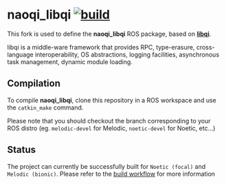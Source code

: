 # naoqi_libqi [![build](https://github.com/ros-naoqi/libqi/actions/workflows/build.yml/badge.svg?branch=ros)](https://github.com/ros-naoqi/libqi/actions/workflows/build.yml)

This fork is used to define the __naoqi_libqi__ ROS package, based on [__libqi__](https://github.com/aldebaran/libqi).

libqi is a middle-ware framework that provides RPC, type-erasure,
cross-language interoperability, OS abstractions, logging facilities,
asynchronous task management, dynamic module loading.

## Compilation
To compile __naoqi_libqi__, clone this repository in a ROS workspace and use the `catkin_make` command.

Please note that you should checkout the branch corresponding to your ROS distro (eg. `melodic-devel` for Melodic, `noetic-devel` for Noetic, etc...)

## Status 

The project can currently be successfully built for `Noetic (focal)` and `Melodic (bionic)`. Please refer to the [build workflow](https://github.com/ros-naoqi/libqi/actions/workflows/build.yml) for more information

<!-- [melodic-stretch]: https://github.com/ros-naoqi/libqi/actions/workflows/build.yml/badge.svg?branch=ros -->


<!-- | ROS Distribution  | Status             |
|-------------------|--------------------|
| Noetic            | ![noetic]          |
| Melodic           | ![melodic]         |
| Melodic (stretch) | ![melodic-stretch] |
| Kinetic           | ![kinetic]         | -->